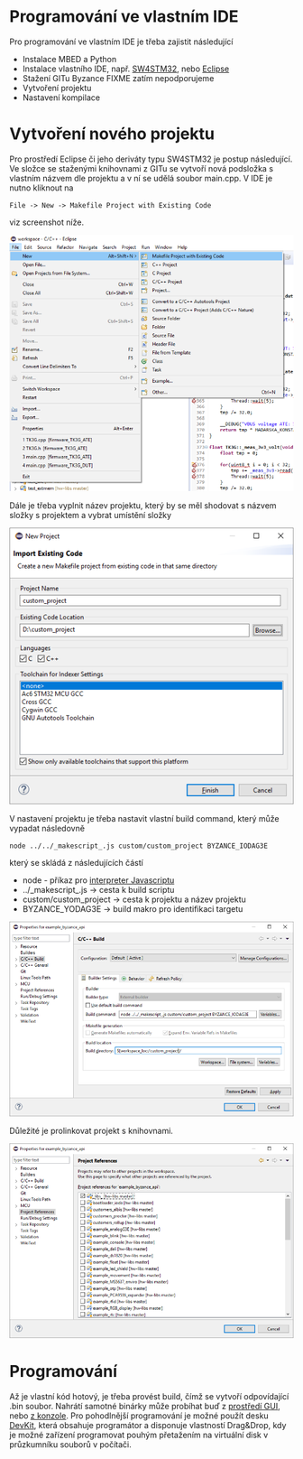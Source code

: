 # Programování ve vlastním IDE

Pro programování ve vlastním IDE je třeba zajistit následující

* Instalace MBED a Python
* Instalace vlastního IDE, např. [SW4STM32](http://www.st.com/en/development-tools/sw4stm32.html), nebo [Eclipse](https://www.eclipse.org/downloads/?)
* Stažení GITu Byzance FIXME zatím nepodporujeme
* Vytvoření projektu
* Nastavení kompilace

# Vytvoření nového projektu

Pro prostředí Eclipse či jeho deriváty typu SW4STM32 je postup následující. Ve složce se staženými knihovnami z GITu se vytvoří nová podsložka s vlastním názvem dle projektu a v ní se udělá soubor main.cpp. V IDE je nutno kliknout na 

```
File -> New -> Makefile Project with Existing Code

```

viz screenshot níže.

![](/assets/ide_new_project.png)

Dále je třeba vyplnit název projektu, který by se měl shodovat s názvem složky s projektem a vybrat umístění složky

![](/assets/import_project.png)

V nastavení projektu je třeba nastavit vlastní build command, který může vypadat následovně

```
node ../../_makescript_.js custom/custom_project BYZANCE_IODAG3E
```

který se skládá z následujících částí

* node - příkaz pro [interpreter Javascriptu](https://nodejs.org/en/Node.JS])
* ../\_makescript\_.js -&gt; cesta k build scriptu
* custom/custom_project -&gt; cesta k projektu a název projektu
* BYZANCE\_YODAG3E -&gt; build makro pro identifikaci targetu

![](/assets/ide_custom_project.png)

Důležité je prolinkovat projekt s knihovnami.

![](/assets/ide_libs.png)

# Programování

Až je vlastní kód hotový, je třeba provést build, čímž se vytvoří odpovídající .bin soubor. Nahrátí samotné binárky může probíhat buď z [prostředí GUI](/byzance_documentation/hardware_intro/navody/offline-programovani/upload-kodu-z-gui.md), nebo [z konzole](/byzance_documentation/hardware_intro/navody/offline-programovani/upload-kodu-z-konzole.md). Pro pohodlnější programování je možné použít desku [DevKit](/byzance_documentation/hardware_intro/hardware/dk3g.md), která obsahuje programátor a disponuje vlastností Drag&Drop, kdy je možné zařízení programovat pouhým přetažením na virtuální disk v průzkumníku souborů v počítači.

